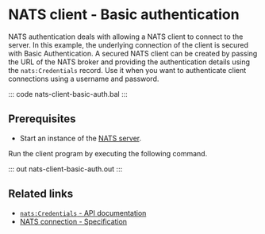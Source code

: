 # NATS client - Basic authentication

NATS authentication deals with allowing a NATS client to connect to the server. In this example, the underlying connection of the client is secured with Basic Authentication. A secured NATS client can be created by passing the URL of the NATS broker and providing the authentication details using the `nats:Credentials` record. Use it when you want to authenticate client connections using a username and password.

::: code nats-client-basic-auth.bal :::

## Prerequisites
- Start an instance of the [NATS server](https://docs.nats.io/nats-concepts/what-is-nats/walkthrough_setup).

Run the client program by executing the following command.

::: out nats-client-basic-auth.out :::

## Related links
- [`nats:Credentials` - API documentation](https://lib.ballerina.io/ballerinax/nats/latest/records/Credentials)
- [NATS connection - Specification](https://github.com/ballerina-platform/module-ballerinax-nats/blob/master/docs/spec/spec.md#2-connection)
